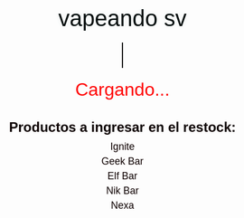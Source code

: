 
<html lang="es">
<head>
  <meta charset="UTF-8">
  <title>volvemos</title>
  <meta name="viewport" content="width=device-width, initial-scale=1.0">
  <style>
    /* ===== Reset y tipografía ===== */
    @import url('https://fonts.googleapis.com/css2?family=Orbitron:wght@500&display=swap');
    html, body { margin: 0; padding: 0; height: 100%; overflow: hidden; }
    body {
      font-family: 'Orbitron', sans-serif;
      background: url('https://images.unsplash.com/photo-1446824505046-e43605ffb17f') 
        no-repeat center center fixed;
      background-size: cover;
      position: relative;
      color: #0e0303;
      text-align: center;
    }

    /* ===== Pájaros volando ===== */
    .bird-container {
      position: absolute;
      left: -10vw;
      transform: scale(0.4);
      animation: fly 20s linear infinite;
      pointer-events: none;
      z-index: 0;
    }
    .bird { 
      width: 88px; height: 125px;
      background: url('https://s3-us-west-2.amazonaws.com/s.cdpn.io/174479/bird-cells-new.svg') 
        no-repeat 0 0; background-size: auto 100%;
      animation: fly-cycle 1s steps(10) infinite;
    }
    @keyframes fly { 0% { left: -10vw } 100% { left: 110vw } }
    @keyframes fly-cycle { 100% { background-position: -900px 0 } }

    /* ===== Contenedor de contenido ===== */
    .main-content {
      position: relative;
      z-index: 1;
      padding: 80px 20px;
    }

    .brand {
      font-size: 2.5rem;
      color: #010c0c;
      text-shadow: 0 0 10px #f1f3f3, 0 0 20px #f6f8f8;
      margin-bottom: 20px;
    }

    /* ===== Máquina de escribir ===== */
    .typewriter {
      display: inline-block;
      overflow: hidden;
      border-right: 2px solid rgb(8, 0, 0);
      white-space: nowrap;
      width: 0; /* inicia en 0 */
      animation: typing 2s steps(8) forwards, blink-caret .75s step-end infinite;
      font-size: 2.5rem;
      color: #0c0404;
      margin: 0 auto 20px;
    }
    @keyframes typing {
      from { width: 0 }
      to   { width: 8ch } /* "Volvemos" tiene 8 caracteres */
    }
    @keyframes blink-caret {
      50% { border-color: transparent }
    }

    /* ===== Cuenta regresiva y lista ===== */
    #countdown {
      font-size: 2rem;
      color: red;
      margin-bottom: 30px;
    }
    h2 {
      font-size: 1.5rem;
      text-shadow: 0 0 5px rgb(243, 242, 242);
      margin-bottom: 10px;
    }
    ul {
      list-style: none;
      padding: 0;
      margin: 0 auto;
      max-width: 300px;
      font-size: 1.1rem;
      color: rgb(14, 1, 1);
    }
    ul li {
      margin: 5px 0;
      transition: color .3s;
    }
    ul li:hover {
      color: #0c0101;
    }
  </style>
</head>
<body>
  <!-- 3 pájaros con delays distintos -->
  <div class="bird-container" style="top:20%; animation-delay: 0s;">
    <div class="bird"></div>
  </div>
  <div class="bird-container" style="top:35%; animation-delay: 6s;">
    <div class="bird"></div>
  </div>
  <div class="bird-container" style="top:50%; animation-delay: 12s;">
    <div class="bird"></div>
  </div>

  <!-- Contenido principal -->
  <div class="main-content">
    <div class="brand">vapeando sv</div>
    <div class="typewriter">Volvemos</div>
    <div id="countdown">Cargando...</div>
    <h2>Productos a ingresar en el restock:</h2>
    <ul>
      <li>Ignite</li>
      <li>Geek Bar</li>
      <li>Elf Bar</li>
      <li>Nik Bar</li>
      <li>Nexa</li>
    </ul>
  </div>

  <!-- Script de cuenta regresiva -->
  <script>
    const target = new Date("June 1, 2025 00:00:00").getTime();
    const el = document.getElementById("countdown");
    setInterval(() => {
      const d = new Date().getTime(), diff = target - d;
      if (diff < 0) { el.innerText = "¡Ya volvimos!"; return; }
      const days = Math.floor(diff / 86400000),
            hrs  = Math.floor((diff % 86400000) / 3600000),
            mins = Math.floor((diff % 3600000) / 60000),
            secs = Math.floor((diff % 60000) / 1000);
      el.innerText = `${days}d ${hrs}h ${mins}m ${secs}s`;
    }, 1000);
  </script>
</body>
</html>
